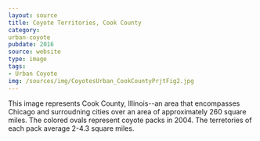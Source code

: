 ```yaml
---
layout: source
title: Coyote Territories, Cook County 
category: 
urban-coyote
pubdate: 2016
source: website
type: image
tags:
- Urban Coyote
img: /sources/img/CoyotesUrban_CookCountyPrjtFig2.jpg
---
```


This image represents Cook County, Illinois--an area that encompasses Chicago and surroudning cities over an area of approximately 260 square miles.  The colored ovals represent coyote packs in 2004. The terretories of each pack average 2-4.3 square miles.  
